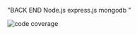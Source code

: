 "BACK END 
  Node.js express.js mongodb
"



![code coverage](https://img.shields.io/codecov/c/github/sabinn12/-MyBrand-BE)

